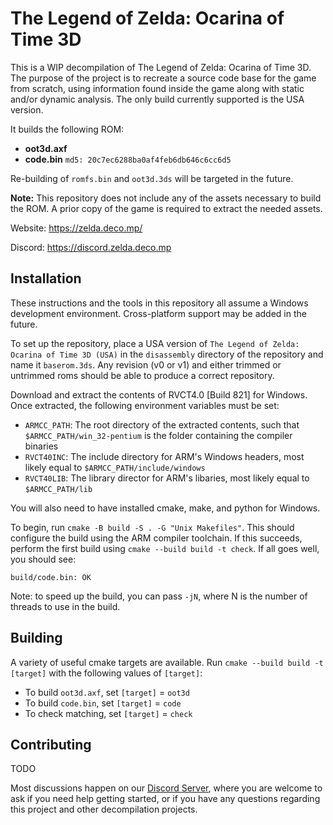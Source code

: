 # The Legend of Zelda: Ocarina of Time 3D

This is a WIP decompilation of The Legend of Zelda: Ocarina of Time 3D.
The purpose of the project is to recreate a source code base for the game from scratch, using information found inside the game along with static and/or dynamic analysis.
The only build currently supported is the USA version.

It builds the following ROM:


* **oot3d.axf**
* **code.bin** `md5: 20c7ec6288ba0af4feb6db646c6cc6d5`

Re-building of `romfs.bin` and `oot3d.3ds` will be targeted in the future.

**Note:** This repository does not include any of the assets necessary to build the ROM.
A prior copy of the game is required to extract the needed assets.

Website: <https://zelda.deco.mp/>

Discord: <https://discord.zelda.deco.mp>

## Installation
These instructions and the tools in this repository all assume a Windows development environment. Cross-platform support may be added in the future.

To set up the repository, place a USA version of `The Legend of Zelda: Ocarina of Time 3D (USA)` in the `disassembly` directory of the repository and name it `baserom.3ds`. Any revision (v0 or v1) and either trimmed or untrimmed roms should be able to produce a correct repository.

Download and extract the contents of RVCT4.0 [Build 821] for Windows. Once extracted, the following environment variables must be set:

* `ARMCC_PATH`: The root directory of the extracted contents, such that `$ARMCC_PATH/win_32-pentium` is the folder containing the compiler binaries
* `RVCT40INC`: The include directory for ARM's Windows headers, most likely equal to `$ARMCC_PATH/include/windows`
* `RVCT40LIB`: The library director for ARM's libaries, most likely equal to `$ARMCC_PATH/lib`

You will also need to have installed cmake, make, and python for Windows.

To begin, run `cmake -B build -S . -G "Unix Makefiles"`. This should configure the build using the ARM compiler toolchain. If this succeeds, perform the first build using `cmake --build build -t check`. If all goes well, you should see:
```
build/code.bin: OK
```

Note: to speed up the build, you can pass `-jN`, where N is the number of threads to use in the build.

## Building

A variety of useful cmake targets are available. Run `cmake --build build -t [target]` with the following values of `[target]`:

* To build `oot3d.axf`, set `[target]` = `oot3d`
* To build `code.bin`, set `[target]` = `code`
* To check matching, set `[target]` = `check`


## Contributing
TODO

Most discussions happen on our [Discord Server](https://discord.zelda.deco.mp), where you are welcome to ask if you need help getting started, or if you have any questions regarding this project and other decompilation projects.
